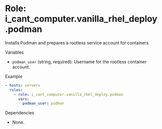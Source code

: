 # Role: i_cant_computer.vanilla_rhel_deploy.podman

Installs Podman and prepares a rootless service account for containers.

Variables

- `podman_user` (string, required): Username for the rootless container account.

Example

```yaml
- hosts: servers
  roles:
    - role: i_cant_computer.vanilla_rhel_deploy.podman
      vars:
        podman_user: podman
```

Dependencies

- None.

